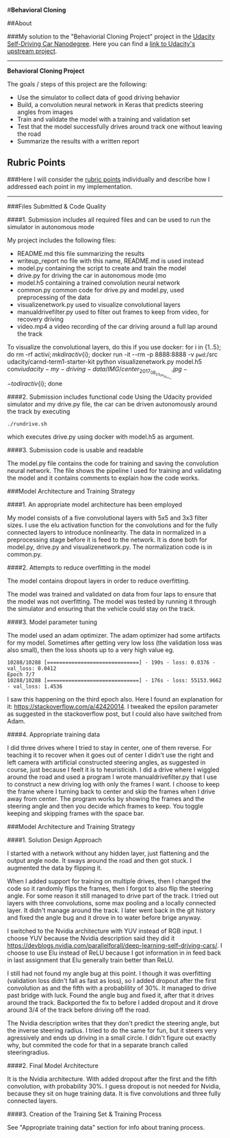 #**Behavioral Cloning** 

##About

###My solution to the "Behaviorial Cloning Project" project in the [Udacity Self-Driving Car Nanodegree](https://www.udacity.com/course/self-driving-car-engineer-nanodegree--nd013). Here you can find a [link to Udacity's upstream project](https://github.com/udacity/CarND-Behavioral-Cloning-P3).

---

**Behavioral Cloning Project**

The goals / steps of this project are the following:
* Use the simulator to collect data of good driving behavior
* Build, a convolution neural network in Keras that predicts steering angles from images
* Train and validate the model with a training and validation set
* Test that the model successfully drives around track one without leaving the road
* Summarize the results with a written report


[//]: # (Image References)

[image1]: ./examples/placeholder.png "Model Visualization"
[image2]: ./examples/placeholder.png "Grayscaling"
[image3]: ./examples/placeholder_small.png "Recovery Image"
[image4]: ./examples/placeholder_small.png "Recovery Image"
[image5]: ./examples/placeholder_small.png "Recovery Image"
[image6]: ./examples/placeholder_small.png "Normal Image"
[image7]: ./examples/placeholder_small.png "Flipped Image"

## Rubric Points
###Here I will consider the [rubric points](https://review.udacity.com/#!/rubrics/432/view) individually and describe how I addressed each point in my implementation.  

---
###Files Submitted & Code Quality

####1. Submission includes all required files and can be used to run the simulator in autonomous mode

My project includes the following files:
* README.md this file summarizing the results
* writeup_report no file with this name, README.md is used instead
* model.py containing the script to create and train the model
* drive.py for driving the car in autonomous mode (mo
* model.h5 containing a trained convolution neural network 
* common.py common code for drive.py and model.py, used preprocessing of the data
* visualizenetwork.py used to visualize convolutional layers
* manualdrivefilter.py used to filter out frames to keep from video, for recovery driving
* video.mp4 a video recording of the car driving around a full lap around the track

To visualize the convolutional layers, do this if you use docker:
for i in {1..5}; do rm -rf activ${i}; mkdir activ${i}; docker run -it --rm -p 8888:8888 -v `pwd`:/src udacity/carnd-term1-starter-kit python visualizenetwork.py model.h5 conv${i} udacity-my-driving-data/IMG/center_2017_08_23_09_26_03_711.jpg --todir activ${i}; done

####2. Submission includes functional code
Using the Udacity provided simulator and my drive.py file, the car can be driven autonomously around the track by executing 
```
./rundrive.sh
```
which executes drive.py using docker with model.h5 as argument.

####3. Submission code is usable and readable

The model.py file contains the code for training and saving the convolution neural network. The file shows the pipeline I used for training and validating the model and it contains comments to explain how the code works.

###Model Architecture and Training Strategy

####1. An appropriate model architecture has been employed

My model consists of a five convolutional layers with 5x5 and 3x3 filter sizes. I use the elu activation function for the convolutions and for the fully connected layers to introduce nonlinearity. The data in normalized in a preprocessing stage before it is feed to the network. It is done both for model.py, drive.py and visualizenetwork.py. The normalization code is in common.py.

####2. Attempts to reduce overfitting in the model

The model contains dropout layers in order to reduce overfitting. 

The model was trained and validated on data from four laps to ensure that the model was not overfitting. The model was tested by running it through the simulator and ensuring that the vehicle could stay on the track.

####3. Model parameter tuning

The model used an adam optimizer. The adam optimizer had some artifacts for my model. Sometimes after getting very low loss (the validation loss was also small), then the loss shoots up to a very high value eg.
```
10288/10288 [==============================] - 190s - loss: 0.0376 - val_loss: 0.0412
Epoch 7/7
10288/10288 [==============================] - 176s - loss: 55153.9662 - val_loss: 1.4536

```
I saw this happening on the third epoch also. Here I found an explanation for it: https://stackoverflow.com/a/42420014. I tweaked the epsilon parameter as suggested in the stackoverflow post, but I could also have switched from Adam.

####4. Appropriate training data

I did three drives where I tried to stay in center, one of them reverse. For teaching it to recover when it goes out of center I didn't use the right and left camera with artificial constructed steering angles, as suggested in course, just because I feelt it is to heuristicish. I did a drive where I wiggled around the road and used a program I wrote manualdrivefilter.py that I use to construct a new driving log with only the frames I want. I choose to keep the frame where I turning back to center and skip the frames when I drive away from center. The program works by showing the frames and the steering angle and then you decide which frames to keep. You toggle keeping and skipping frames with the space bar.

###Model Architecture and Training Strategy

####1. Solution Design Approach

I started with a network without any hidden layer, just flattening and the output angle node. It sways around the road and then got stuck. I augmented the data by flipping it.

When I added support for training on multiple drives, then I changed the code so it randomly flips the frames, then I forgot to also flip the steering angle. For some reason it still managed to drive part of the track. I tried out layers with three convolutions, some max pooling and a locally connected layer. It didn't manage around the track. I later went back in the git history and fixed the angle bug and it drove in to water before brige anyway.

I switched to the Nvidia architecture with YUV instead of RGB input. I choose YUV because the Nvidia description said they did it https://devblogs.nvidia.com/parallelforall/deep-learning-self-driving-cars/. I choose to use Elu instead of ReLU because I got information in in feed back in last assignment that Elu generally train better than ReLU.

I still had not found my angle bug at this point. I though it was overfitting (validation loss didn't fall as fast as loss), so I added dropout after the first convolution as and the fifth with a probablility of 30%. It managed to drive past bridge with luck. Found the angle bug and fixed it, after that it drives around the track. Backported the fix to before I added dropout and it drove around 3/4 of the track before driving off the road.

The Nvidia description writes that they don't predict the steering angle, but the inverse steering radius. I tried to do the same for fun, but it steers very agressively and ends up driving in a small circle. I didn't figure out exactly why, but commited the code for that in a separate branch called steeringradius.

####2. Final Model Architecture

It is the Nvidia architecture. With added dropout after the first and the fifth convolution, with probability 30%. I guess dropout is not needed for Nvidia, because they sit on huge training data. It is five convolutions and three fully connected layers.

####3. Creation of the Training Set & Training Process

See "Appropriate training data" section for info about traning process.